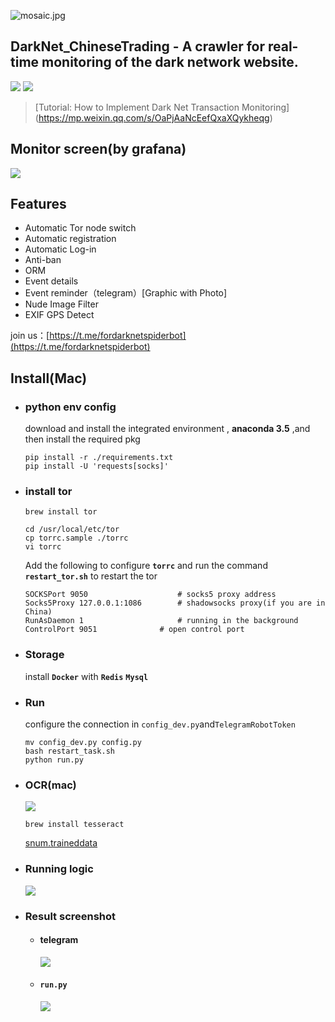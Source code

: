 ![mosaic.jpg](media/mosaic.jpg)

## DarkNet_ChineseTrading - A crawler for real-time monitoring of the dark network website.

![](https://img.shields.io/badge/language-python3-orange.svg)
![](https://img.shields.io/badge/platform-mac|lunix|window-orange.svg)

> [Tutorial: How to Implement Dark Net Transaction Monitoring] (https://mp.weixin.qq.com/s/OaPjAaNcEefQxaXQykheqg)

## Monitor screen(by grafana)

![](media/grafana.png)

## Features

- Automatic Tor node switch
- Automatic registration
- Automatic Log-in
- Anti-ban
- ORM
- Event details
- Event reminder（telegram）[Graphic with Photo]
- Nude Image Filter
- EXIF GPS Detect

join us：[https://t.me/fordarknetspiderbot](https://t.me/fordarknetspiderbot)

## Install(Mac)

- ### python env config

  download and install the integrated environment , **anaconda 3.5** ,and then install the required pkg

  ```
  pip install -r ./requirements.txt
  pip install -U 'requests[socks]'
  ```

- ### install tor

  ```
  brew install tor

  cd /usr/local/etc/tor
  cp torrc.sample ./torrc
  vi torrc
  ```

  Add the following to configure **`torrc`** and run the command **`restart_tor.sh`** to restart the tor

  ```
  SOCKSPort 9050 					# socks5 proxy address
  Socks5Proxy 127.0.0.1:1086 		# shadowsocks proxy(if you are in China)
  RunAsDaemon 1 					# running in the background
  ControlPort 9051 				# open control port

  ```

- ### Storage

  install **`Docker`** with **`Redis`** **`Mysql`**

- ### Run

  configure the connection in `config_dev.py`and`TelegramRobotToken`

  ```
  mv config_dev.py config.py
  bash restart_task.sh
  python run.py
  ```

- ### OCR(mac)

  ![](media/captcha.png)

  ```
  brew install tesseract
  ```

  [snum.traineddata](media/snum.traineddata)

- ### Running logic

  ![](media/DarkNet.png)

- ### Result screenshot

  - #### telegram

    ![](media/newtg.png)

  - #### `run.py`

    ![](media/run.png)
